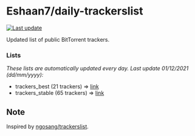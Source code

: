 
# Eshaan7/daily-trackerslist 

[![Last update](https://img.shields.io/badge/Last%20update-01/12/2021-blue.svg)](#)

Updated list of public BitTorrent trackers.

### Lists
*These lists are automatically updated every day. Last update 01/12/2021 (_dd/mm/yyyy_):*

* trackers_best (21 trackers) => [link](https://raw.githubusercontent.com/eshaan7/daily-trackerslist/master/trackers_best.txt)
* trackers_stable (65 trackers) => [link](https://raw.githubusercontent.com/eshaan7/daily-trackerslist/master/trackers_stable.txt)

## Note

Inspired by [ngosang/trackerslist](https://github.com/ngosang/trackerslist).
